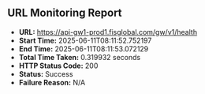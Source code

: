 ## URL Monitoring Report

- **URL:** https://api-gw1-prod1.fisglobal.com/gw/v1/health
- **Start Time:** 2025-06-11T08:11:52.752197
- **End Time:** 2025-06-11T08:11:53.072129
- **Total Time Taken:** 0.319932 seconds
- **HTTP Status Code:** 200
- **Status:** Success
- **Failure Reason:** N/A
